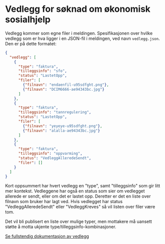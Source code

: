 Vedlegg for søknad om økonomisk sosialhjelp
===========================================

Vedlegg kommer som egne filer i meldingen. Spesifikasjonen over hvilke vedlegg som er hva ligger i en JSON-fil i meldingen, ved navn
`vedlegg.json`. Den er på dette formatet:

```json
{
  "vedlegg": [
    {
      "type": "faktura",
      "tilleggsinfo": "sfo",
      "status": "LastetOpp",
      "filer": [
        {"filnavn": "endaenfil-u95sdfght.png"},
        {"filnavn": "DCIM6666-ae94343bc.jpg"}
      ]
    },
    {
      "type": "faktura",
      "tilleggsinfo": "tannregulering",
      "status": "LastetOpp",
      "filer": [
        {"filnavn": "yeyeye-u95sdfght.png"},
        {"filnavn": "alalla-ae94343bc.jpg"}
      ]
    },
    {
      "type": "faktura",
      "tilleggsinfo": "oppvarming",
      "status": "VedleggAlleredeSendt",
      "filer": []
    }
  ]
}
```

Kort oppsummert har hvert vedlegg en "type", samt "tilleggsinfo" som gir litt mer kontekst. Vedleggene har også en status som sier om vedlegget allerede er sendt, eller om det er lastet opp. Deretter er det en liste over filnavn som bruker har lagt ved. Hvis vedlegget har status "VedleggAlleredeSendt" eller "VedleggKreves" så vil listen over filer være tom. 

Det vil bli publisert en liste over mulige typer, men mottakere må uansett støtte å motta ukjente type/tilleggsinfo-kombinasjoner.

[Se fullstendig dokumentasjon av vedlegg](https://navikt.github.io/soknadsosialhjelp-filformat/#/vedlegg/getvedlegg_json)
